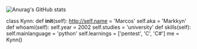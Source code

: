 ###

![Anurag's GitHub stats](https://github-readme-stats.vercel.app/api?username=1Markkyn&show_icons=true&theme=dark)

class Kynn:
def __init__(self):
  http://self.name = 'Marcos'
  self.aka = 'Markkyn'
def whoami(self):
  self.year = 2002
  self.studies = 'university'
def skills(self):
  self.mainlanguage = 'python'
  self.learnings = ['pentest', 'C', 'C#']
me = Kynn()
